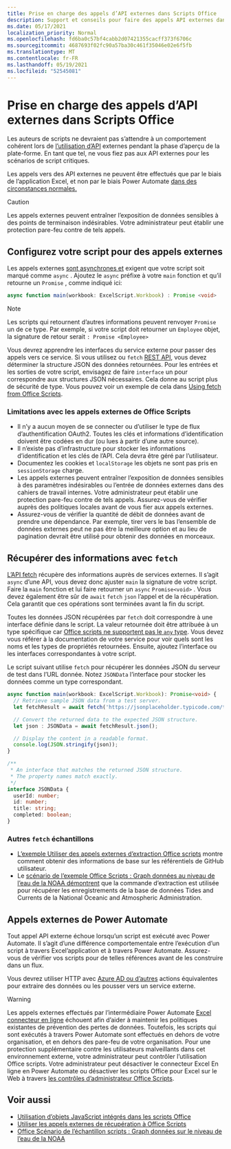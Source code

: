 ```yaml
---
title: Prise en charge des appels d’API externes dans Scripts Office
description: Support et conseils pour faire des appels API externes dans un script Office.
ms.date: 05/17/2021
localization_priority: Normal
ms.openlocfilehash: fd6ba0c57bf4cabb2d07421355cacff373f6706c
ms.sourcegitcommit: 4687693f02fc90a57ba30c461f35046e02e6f5fb
ms.translationtype: MT
ms.contentlocale: fr-FR
ms.lasthandoff: 05/19/2021
ms.locfileid: "52545081"
---
```

# <a name="external-api-call-support-in-office-scripts"></a>Prise en charge des appels d’API externes dans Scripts Office

Les auteurs de scripts ne devraient pas s’attendre à un comportement cohérent lors de [l’utilisation d’API](https://developer.mozilla.org/docs/Web/API) externes pendant la phase d’aperçu de la plate-forme. En tant que tel, ne vous fiez pas aux API externes pour les scénarios de script critiques.

Les appels vers des API externes ne peuvent être effectués que par le biais de l’application Excel, et non par le biais Power Automate [dans des circonstances normales.](#external-calls-from-power-automate)

> [!CAUTION]
> Les appels externes peuvent entraîner l’exposition de données sensibles à des points de terminaison indésirables. Votre administrateur peut établir une protection pare-feu contre de tels appels.

## <a name="configure-your-script-for-external-calls"></a>Configurez votre script pour des appels externes

Les appels externes [sont asynchrones et](https://developer.mozilla.org/docs/Learn/JavaScript/Asynchronous/Async_await) exigent que votre script soit marqué comme `async` . Ajoutez le `async` préfixe à votre `main` fonction et qu’il retourne un `Promise` , comme indiqué ici:

```typescript
async function main(workbook: ExcelScript.Workbook) : Promise <void>
```

> [!NOTE]
> Les scripts qui retournent d’autres informations peuvent renvoyer `Promise` un de ce type. Par exemple, si votre script doit retourner un `Employee` objet, la signature de retour serait `: Promise <Employee>`

Vous devrez apprendre les interfaces du service externe pour passer des appels vers ce service. Si vous utilisez ou `fetch` [REST API](https://wikipedia.org/wiki/Representational_state_transfer), vous devez déterminer la structure JSON des données retournées. Pour les entrées et les sorties de votre script, envisagez de faire `interface` un pour correspondre aux structures JSON nécessaires. Cela donne au script plus de sécurité de type. Vous pouvez voir un exemple de cela dans [Using fetch from Office Scripts](../resources/samples/external-fetch-calls.md).

### <a name="limitations-with-external-calls-from-office-scripts"></a>Limitations avec les appels externes de Office Scripts

* Il n’y a aucun moyen de se connecter ou d’utiliser le type de flux d’authentification OAuth2. Toutes les clés et informations d’identification doivent être codées en dur (ou lues à partir d’une autre source).
* Il n’existe pas d’infrastructure pour stocker les informations d’identification et les clés de l’API. Cela devra être géré par l’utilisateur.
* Documentez les cookies et `localStorage` les objets ne sont pas pris en `sessionStorage` charge. 
* Les appels externes peuvent entraîner l’exposition de données sensibles à des paramètres indésirables ou l’entrée de données externes dans des cahiers de travail internes. Votre administrateur peut établir une protection pare-feu contre de tels appels. Assurez-vous de vérifier auprès des politiques locales avant de vous fier aux appels externes.
* Assurez-vous de vérifier la quantité de débit de données avant de prendre une dépendance. Par exemple, tirer vers le bas l’ensemble de données externes peut ne pas être la meilleure option et au lieu de pagination devrait être utilisé pour obtenir des données en morceaux.

## <a name="retrieve-information-with-fetch"></a>Récupérer des informations avec `fetch`

[L’API fetch](https://developer.mozilla.org/docs/Web/API/Fetch_API) récupère des informations auprès de services externes. Il s’agit `async` d’une API, vous devez donc ajuster `main` la signature de votre script. Faire la `main` fonction et lui faire retourner un `async` `Promise<void>` . Vous devez également être sûr de `await` `fetch` `json` l’appel et de la récupération. Cela garantit que ces opérations sont terminées avant la fin du script.

Toutes les données JSON récupérées par `fetch` doit correspondre à une interface définie dans le script. La valeur retournée doit être attribuée à un type spécifique car [Office scripts ne supportent pas le `any` type](typescript-restrictions.md#no-any-type-in-office-scripts). Vous devez vous référer à la documentation de votre service pour voir quels sont les noms et les types de propriétés retournées. Ensuite, ajoutez l’interface ou les interfaces correspondantes à votre script.

Le script suivant utilise `fetch` pour récupérer les données JSON du serveur de test dans l’URL donnée. Notez `JSONData` l’interface pour stocker les données comme un type correspondant.

```TypeScript
async function main(workbook: ExcelScript.Workbook): Promise<void> {
  // Retrieve sample JSON data from a test server.
  let fetchResult = await fetch('https://jsonplaceholder.typicode.com/todos/1');

  // Convert the returned data to the expected JSON structure.
  let json : JSONData = await fetchResult.json();

  // Display the content in a readable format.
  console.log(JSON.stringify(json));
}

/**
 * An interface that matches the returned JSON structure.
 * The property names match exactly.
 */
interface JSONData {
  userId: number;
  id: number;
  title: string;
  completed: boolean;
}
```

### <a name="other-fetch-samples"></a>Autres `fetch` échantillons

* [L’exemple Utiliser des appels externes d’extraction Office scripts](../resources/samples/external-fetch-calls.md) montre comment obtenir des informations de base sur les référentiels de GitHub utilisateur.
* Le [scénario de l’exemple Office Scripts : Graph données au niveau de l’eau de la NOAA démontrent](../resources/scenarios/noaa-data-fetch.md) que la commande d’extraction est utilisée pour récupérer les enregistrements de la base de données Tides and Currents de la National Oceanic and Atmospheric Administration.

## <a name="external-calls-from-power-automate"></a>Appels externes de Power Automate

Tout appel API externe échoue lorsqu’un script est exécuté avec Power Automate. Il s’agit d’une différence comportementale entre l’exécution d’un script à travers Excel’application et à travers Power Automate. Assurez-vous de vérifier vos scripts pour de telles références avant de les construire dans un flux.

Vous devrez utiliser HTTP avec [Azure AD ou d’autres](/connectors/webcontents/) actions équivalentes pour extraire des données ou les pousser vers un service externe.

> [!WARNING]
> Les appels externes effectués par l’intermédiaire Power Automate [Excel connecteur en ligne](/connectors/excelonlinebusiness) échouent afin d’aider à maintenir les politiques existantes de prévention des pertes de données. Toutefois, les scripts qui sont exécutés à travers Power Automate sont effectués en dehors de votre organisation, et en dehors des pare-feu de votre organisation. Pour une protection supplémentaire contre les utilisateurs malveillants dans cet environnement externe, votre administrateur peut contrôler l’utilisation Office scripts. Votre administrateur peut désactiver le connecteur Excel En ligne en Power Automate ou désactiver les scripts Office pour Excel sur le Web à travers [les contrôles d’administrateur Office Scripts](/microsoft-365/admin/manage/manage-office-scripts-settings).

## <a name="see-also"></a>Voir aussi

* [Utilisation d’objets JavaScript intégrés dans les scripts Office](javascript-objects.md)
* [Utiliser les appels externes de récupération à Office Scripts](../resources/samples/external-fetch-calls.md)
* [Office Scénario de l’échantillon scripts : Graph données sur le niveau de l’eau de la NOAA](../resources/scenarios/noaa-data-fetch.md)
